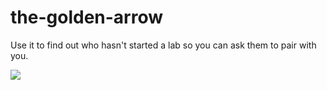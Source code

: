 # the-golden-arrow
Use it to find out who hasn't started a lab so you can ask them to pair with you.

![](https://media.giphy.com/media/l0Iyfk9ljeJAFwaeA/giphy.gif)
